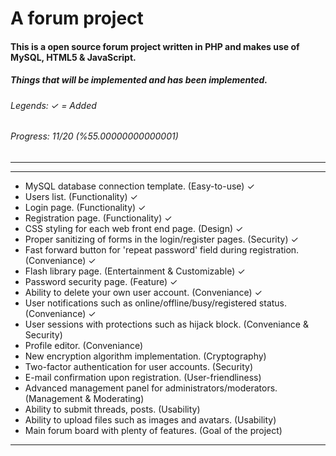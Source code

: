 A forum project
=============

#### This is a open source forum project written in PHP and makes use of MySQL, HTML5 &amp; JavaScript.
##### Things that will be implemented and has been implemented.
###### Legends: ✓ = Added
###### Progress: 11/20 (%55.00000000000001)
---
___
* MySQL database connection template. (Easy-to-use)	✓
* Users list. (Functionality) 	✓
* Login page. (Functionality) 	✓
* Registration page. (Functionality) 	✓
* CSS styling for each web front end page. (Design) 	✓
* Proper sanitizing of forms in the login/register pages. (Security) 	✓
* Fast forward button for 'repeat password' field during registration. (Conveniance)  	✓
* Flash library page. (Entertainment & Customizable) 	✓
* Password security page. (Feature)  	✓
* Ability to delete your own user account. (Conveniance)  	✓
* User notifications such as online/offline/busy/registered status. (Conveniance) 	✓
* User sessions with protections such as hijack block. (Conveniance & Security)
* Profile editor. (Conveniance)
* New encryption algorithm implementation. (Cryptography)
* Two-factor authentication for user accounts. (Security)
* E-mail confirmation upon registration. (User-friendliness)
* Advanced management panel for administrators/moderators. (Management & Moderating)
* Ability to submit threads, posts. (Usability)
* Ability to upload files such as images and avatars. (Usability)
* Main forum board with plenty of features. (Goal of the project)

---
